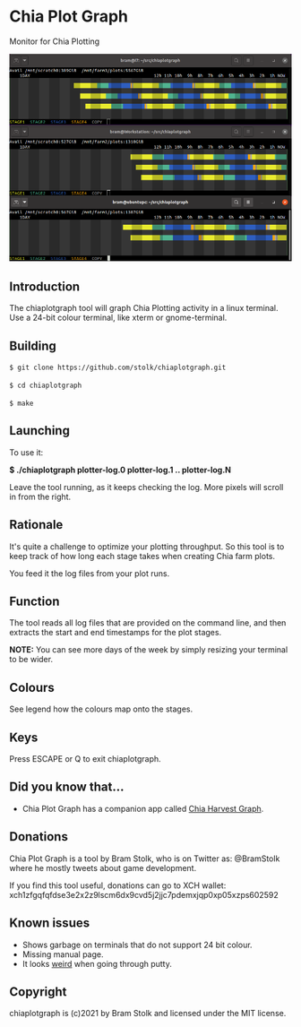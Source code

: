 # Chia Plot Graph
Monitor for Chia Plotting

![screenshot](images/screenshot0.png "screenshot")


## Introduction

The chiaplotgraph tool will graph Chia Plotting activity in a linux terminal. Use a 24-bit colour terminal, like xterm or gnome-terminal.


## Building

```
$ git clone https://github.com/stolk/chiaplotgraph.git

$ cd chiaplotgraph

$ make
```

## Launching

To use it:

**$ ./chiaplotgraph plotter-log.0 plotter-log.1 .. plotter-log.N**

Leave the tool running, as it keeps checking the log. More pixels will scroll in from the right.

## Rationale

It's quite a challenge to optimize your plotting throughput.
So this tool is to keep track of how long each stage takes when creating Chia farm plots.

You feed it the log files from your plot runs.


## Function

The tool reads all log files that are provided on the command line, and then extracts the start and end timestamps for the plot stages.

**NOTE:** You can see more days of the week by simply resizing your terminal to be wider.

## Colours

See legend how the colours map onto the stages.

## Keys

Press ESCAPE or Q to exit chiaplotgraph.


## Did you know that...

* Chia Plot Graph has a companion app called [Chia Harvest Graph](https://github.com/stolk/chiaharvestgraph).


## Donations

Chia Plot Graph is a tool by Bram Stolk, who is on Twitter as: @BramStolk where he mostly tweets about game development.

If you find this tool useful, donations can go to XCH wallet:
xch1zfgqfqfdse3e2x2z9lscm6dx9cvd5j2jjc7pdemxjqp0xp05xzps602592

## Known issues

* Shows garbage on terminals that do not support 24 bit colour.
* Missing manual page.
* It looks [weird](https://imgur.com/a/GkzPie2) when going through putty.

## Copyright

chiaplotgraph is (c)2021 by Bram Stolk and licensed under the MIT license.

